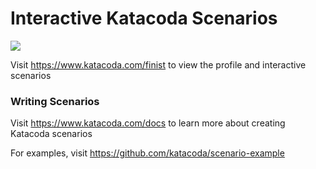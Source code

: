 # Interactive Katacoda Scenarios

[![](http://shields.katacoda.com/katacoda/finist/count.svg)](https://www.katacoda.com/finist "Get your profile on Katacoda.com")

Visit https://www.katacoda.com/finist to view the profile and interactive scenarios

### Writing Scenarios
Visit https://www.katacoda.com/docs to learn more about creating Katacoda scenarios

For examples, visit https://github.com/katacoda/scenario-example
